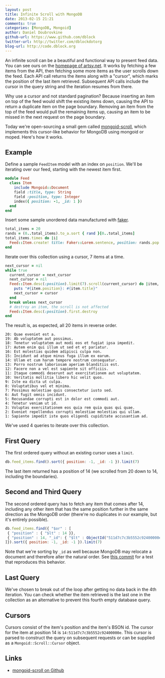 ```yaml
---
layout: post
title: Infinite Scroll with MongoDB
date: 2013-02-15 21:21
comments: true
categories: [MongoDB, Mongoid]
author: Daniel Doubrovkine
github-url: https://www.github.com/dblock
twitter-url: http://twitter.com/dblockdotorg
blog-url: http://code.dblock.org
---
```


An infinite scroll can be a beautiful and functional way to present feed data. You can see ours on the [homepage of artsy.net](https://artsy.net/). It works by fetching a few items from the API, then fetching some more items as the user scrolls down the feed. Each API call returns the items along with a "cursor", which marks the position of the last item retrieved. Subsequent API calls include the cursor in the query string and the iteration resumes from there.

Why use a cursor and not standard pagination? Because inserting an item on top of the feed would shift the existing items down, causing the API to return a duplicate item on the page boundary. Removing an item from the top of the feed would pull the remaining items up, causing an item to be missed in the next request on the page boundary.

Today we're open-sourcing a small gem called [mongoid-scroll](https://github.com/dblock/mongoid-scroll), which implements this cursor-like behavior for MongoDB using mongoid or moped. Here's how it works.

<!-- more -->

Example
-------

Define a sample `FeedItem` model with an index on `position`. We'll be iterating over our feed, starting with the newest item first.

```ruby
module Feed
  class Item
    include Mongoid::Document
    field :title, type: String
    field :position, type: Integer
    index({ position: -1, _id: 1 })
  end
end
```

Insert some sample unordered data manufactured with [faker](https://github.com/stympy/faker).

```ruby
total_items = 20
rands = (0..total_items).to_a.sort { rand }[0..total_items]
total_items.times do |i|
  Feed::Item.create! title: Faker::Lorem.sentence, position: rands.pop + 1
end
```

Iterate over this collection using a cursor, 7 items at a time.

```ruby
next_cursor = nil
while true
  current_cursor = next_cursor
  next_cursor = nil
  Feed::Item.desc(:position).limit(7).scroll(current_cursor) do |item, cursor|
    puts "#{item.position}: #{item.title}"
    next_cursor = cursor
  end
  break unless next_cursor
  # destroy an item, the scroll is not affected
  Feed::Item.desc(:position).first.destroy
end
```

The result is, as expected, all 20 items in reverse order.

```text
20: Quae eveniet est a.
19: Ab voluptatem aut possimus.
18: Tenetur voluptatem aut modi eos et fugiat ipsa impedit.
17: Autem enim qui illum ut sed et et pariatur.
16: Est molestias quidem adipisci culpa non.
15: Incidunt ad atque minus fuga illum ex earum.
14: Ullam et cum harum tempore nostrum consequatur.
13: Porro nostrum laboriosam aperiam blanditiis est.
12: Facere non a vel est sapiente sit officiis.
11: Itaque commodi deserunt aut exercitationem aut voluptatem.
10: Veritatis mollitia libero hic velit quos.
9: Iste ea dicta ut culpa.
8: Voluptatibus vel et minima.
7: Possimus molestiae quis consectetur iusto sed.
6: Aut fugit omnis incidunt.
5: Recusandae corrupti est in dolor est commodi aut.
4: Tenetur veniam ut id.
3: Voluptas exercitationem eos quia rem quia quas qui quae.
2: Eveniet repellendus corrupti molestiae molestias qui ullam.
1: Sapiente impedit iste quos eligendi cupiditate accusantium ad.
```

We've used 4 queries to iterate over this collection.

First Query
-----------

The first ordered query without an existing cursor uses a `limit`.

```javascript
db.feed_items.find().sort({ position: -1, _id: -1 }).limit(7)
```

The last item returned has a position of 14 (we scrolled from 20 down to 14, including the boundaries).

Second and Third Query
----------------------

The second ordered query has to fetch any item that comes after 14, including any other item that has the same position further in the same direction as the MongoDB order (there're no duplicates in our example, but it's entirely possible).

```javascript
db.feed_items.find({ "$or" : [
 { "position" : { "$lt" : 14 }},
 { "position" : 14, "_id": { "$lt" : ObjectId("511d7c7c3b5552c92400000e") }}
]}).sort({ position: -1, _id: -1 }).limit(7)
```

Note that we're sorting by `_id` as well because MongoDB may relocate a document and therefore alter the natural order. See [this commit](https://github.com/dblock/mongoid-scroll/commit/3cd75ded93f82adfcb1c17a8b9c98715c536b680) for a test that reproduces this behavior.

Last Query
----------
We've chosen to break out of the loop after getting no data back in the 4th iteration. You can check whether the item retrieved is the last one in the collection as an alternative to prevent this fourth empty database query.

Cursors
-------

Cursors consist of the item's position and the item's BSON id. The cursor for the item at position 14 is `14:511d7c7c3b5552c92400000e`. This cursor is parsed to construct the query on subsequent requests or can be supplied as a `Mongoid::Scroll::Cursor` object.

Links
-----

* [mongoid-scroll on Github](https://github.com/dblock/mongoid-scroll)
